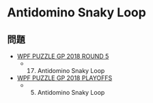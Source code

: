 # Antidomino Snaky Loop

## 問題
- [WPF PUZZLE GP 2018 ROUND 5](../questions/wpfpgp2018-5.md)
	- 17. Antidomino Snaky Loop
- [WPF PUZZLE GP 2018 PLAYOFFS](../questions/wpfpgp2018-po.md)
	- 5. Antidomino Snaky Loop
